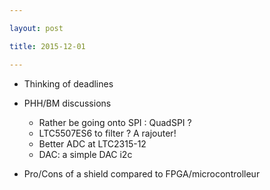 ```yaml
---

layout: post

title: 2015-12-01

---
```



-   Thinking of deadlines
-   PHH/BM discussions

    -   Rather be going onto SPI : QuadSPI ?
    -   LTC5507ES6 to filter ? A rajouter!
    -   Better ADC at LTC2315-12
    -   DAC: a simple DAC i2c
-   Pro/Cons of a shield compared to FPGA/microcontrolleur

